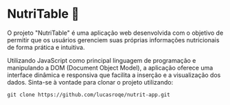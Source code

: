 # NutriTable 🍎

O projeto "NutriTable" é uma aplicação web desenvolvida com o objetivo de permitir que os usuários gerenciem suas próprias informações nutricionais de forma prática e intuitiva.

Utilizando JavaScript como principal linguagem de programação e manipulando a DOM (Document Object Model), a aplicação oferece uma interface dinâmica e responsiva que facilita a inserção e a visualização dos dados.
Sinta-se à vontade para clonar o projeto utilizando:
```
git clone https://github.com/lucasroqe/nutrit-app.git
```